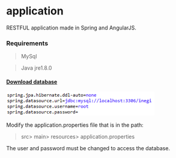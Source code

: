 # application
RESTFUL application made in Spring and AngularJS.

### Requirements
> MySql

> Java jre1.8.0

#### [Download database](https://raw.githubusercontent.com/TresCe/resources/master/inegi.sql)

![alt text](https://raw.githubusercontent.com/TresCe/resources/master/configuracion.png)

Modify the application.properties file that is in the path:
> src> main> resources> application.properties

The user and password must be changed to access the database.
